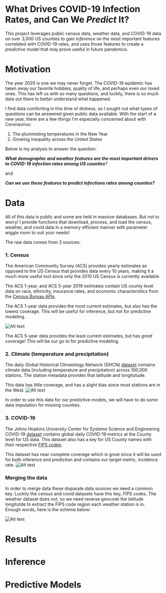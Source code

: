 # What Drives COVID-19 Infection Rates, and Can We *Predict* It?

This project leverages public census data, weather data, and COVID-19 data on over 3,000 US counties to gain *inference* on the most important features correlated with COVID-19 rates, and uses those features to create a *predictive model* that may prove useful in future pandemics.  

# Motivation

The year 2020 is one we may never forget. The COVID-19 epidemic has taken away our favorite hobbies, quality of life, and perhaps even our loved ones. This has left us with so many questions, and luckily, there is so much data out there to better understand what happened.

I find data comforting in this time of distress, so I sought out what types of questions can be answered given public data available. With the start of a new year, there are a few things I'm especially concerned about with Coronavirus:

1. The plummeting temperatures in the New Year
2. Growing inequality across the United States

Below is my analysis to answer the question:

_**What demographic and weather features are the most important drivers to COVID-19 infection rates among US counties**?_

and

_**Can we use these  features to predict infections rates among counties?**_

# Data

All of this data is public and some are held in massive databases. But not to worry! I provide functions that download, process, and load the census, weather, and covid data in a memory efficient manner with parameter wiggle room to suit your needs! 

The raw data comes from 3 sources:

### 1. Census

The American Community Survey (ACS) provides yearly estimates as opposed to the US Census that provides data every 10 years, making it a much more useful tool since only the 2010 US Census is currently available. 

The ACS 1-year, and ACS 5-year 2019 estimates contain US county level data on race, ethnicity, insurance rates, and economic characteristics from the [Census Bureau APIs](https://www.census.gov/data/developers.html).

The ACS 1-year data provides the most current estimates, but also has the lowest coverage. This will be useful for inference, but not for predictive modeling.

![Alt text](https://github.com/seanmperez/COVID-19-Demographic-and-Climate-Analysis/blob/main/Figures/Counties_2019_ACS1_Census.png)

The ACS 5-year data provides the least current estimates, but has *great* coverage! This will be our go to for predictive modeling. 

### 2. Climate (temperature and precipitation)

The daily Global Historical Climatology Network (GHCN) [dataset](https://www.ncdc.noaa.gov/ghcn-daily-description) contains climate data (including temperature and precipitation) across 100,000 stations. The station metadata provides that latitude and longitutude. 

This data has little coverage, and has a slight bias since most stations are in the West. 
![Alt text](https://github.com/seanmperez/COVID-19-Demographic-and-Climate-Analysis/blob/main/Figures/Counties_2019_Weather.png)

In order to use this data for our predictive models, we will have to do some data imputation for missing counties.

### 3. COVID-19 

The Johns Hopkins University Center for Systems Science and Engineering COVID-19 [dataset](https://github.com/CSSEGISandData/COVID-19) contains global daily COVID-19 metrics at the County level for US data. This dataset also has a key for US County names with their respective [FIPS codes](https://github.com/CSSEGISandData/COVID-19).

This dataset has near complete coverage which is great since it will be used for both inference and prediction and contains our target metric, incidence rate.
![Alt text](https://github.com/seanmperez/COVID-19-Demographic-and-Climate-Analysis/blob/main/Figures/Counties_2019_COVID19.png)


### Merging the data

In order to merge data these disparate data sources we need a common key. Luckily the census and covid datasets have this key, FIPS codes. The weather dataset does not, so we need reverse geocode the latitude longitutde to extract the FIPS code region each weather station is in. Enough words, here is the schema below:

![Alt text](https://github.com/seanmperez/COVID-19-Demographic-and-Climate-Analysis/blob/main/Figures/data_schema.png)

# Results

# Inference

# Predictive Models
